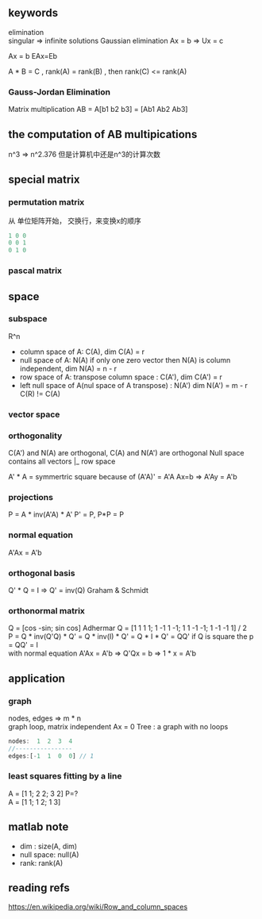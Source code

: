 ## keywords
elimination  
singular => infinite solutions
Gaussian elimination
Ax = b => Ux = c

Ax = b
EAx=Eb  

A * B = C , rank(A) = rank(B) , then rank(C) <= rank(A)

### Gauss-Jordan Elimination
Matrix multiplication AB = A[b1 b2 b3] = [Ab1 Ab2 Ab3]
##  the computation of AB multipications
n^3 => n^2.376
但是计算机中还是n^3的计算次数
## special matrix
### permutation matrix
从 单位矩阵开始， 交换行，来变换x的顺序
```js
1 0 0
0 0 1 
0 1 0
```
### pascal matrix

## space
### subspace
R^n
- column space of A: C(A), dim C(A) = r  
- null space of A: N(A)  if only one zero vector then N(A) is column independent, dim N(A) = n - r  
- row space of A: transpose column space : C(A'), dim C(A') = r
- left null space of A(nul space of A transpose) : N(A')  dim N(A') = m - r
C(R) != C(A)   

### vector space  

### orthogonality  
C(A') and N(A) are orthogonal, C(A) and N(A') are orthogonal
Null space contains all vectors |_ row space  

A' * A = symmertric square because of  (A'A)' = A'A
Ax=b => A'Ay = A'b  

### projections  
P = A * inv(A'A) * A'
P' = P, P*P = P

### normal equation
A'Ax = A'b

### orthogonal basis
Q' * Q = I => Q' = inv(Q)
Graham & Schmidt

### orthonormal matrix
Q = [cos -sin; sin cos]
Adhermar Q = [1 1 1 1; 1 -1 1 -1; 1 1 -1 -1; 1 -1 -1 1] / 2  
P = Q * inv(Q'Q) * Q' = Q * inv(I) * Q' = Q * I * Q' = QQ'
if Q is square the p = QQ' = I  
with normal equation A'Ax = A'b => Q'Qx = b => 1 * x = A'b

## application
### graph 
nodes, edges => m * n  
graph loop, matrix independent 
Ax = 0
Tree : a graph with no loops
```js
nodes:  1  2  3  4
//----------------
edges:[-1  1  0  0] // 1
```

### least squares fitting by a line
A = [1 1; 2 2; 3 2] P=?  
A = [1 1; 1 2; 1 3]


## matlab note
- dim : size(A, dim)  
- null space: null(A)  
- rank: rank(A)

## reading refs
https://en.wikipedia.org/wiki/Row_and_column_spaces